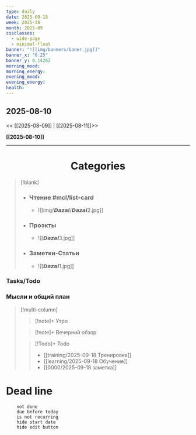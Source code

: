 ```yaml
---
type: daily
date: 2025-09-18
week: 2025-38
month: 2025-09
cssclasses:
  - wide-page
  - minimal-float
banner: "![[img/banners/baner.jpg]]"
banner_x: "0.25"
banner_y: 0.14262
morning_mood:
morning_energy:
evening_mood:
evening_energy:
health:
---
```

## 2025-08-10

<< [[2025-08-09]] | [[2025-08-11]]>>

**[[2025-08-10]]**

---
# <center>Categories</center> 
> [!blank]
> - ### **Чтение** #mcl/list-card
> 	- ![[img/𝘿𝙖𝙯𝙖𝙞/𝘿𝙖𝙯𝙖𝙞2.jpg]]
> 
> - ### **Проэкты**
> 	- ![[𝘿𝙖𝙯𝙖𝙞3.jpg]]
> 
> - ### **Заметки-Статьи**
> 	- ![[𝘿𝙖𝙯𝙖𝙞1.jpg]]

### Tasks/Todo
<!-- UNCOMMENT TO ADD TASKS - [ ] Dummy Task -->

### Мысли и общий план
> [!multi-column]
> > [!note]+ Утро
> > 
>
> > [!note]+ Вечерний обзор
> > 
>
> > [!Todo]+ Todo
> > - [[training/2025-09-18  Тренировка]]
> > - [[learning/2025-09-18 Обучение]]
> > - [[0000/2025-09-18 заметка]]


# Dead line

```tasks
	not done
	due before today
	is not recurring
	hide start date
	hide edit button
```